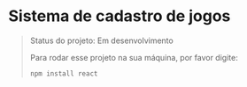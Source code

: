 # Sistema de cadastro de jogos

> Status do projeto: Em desenvolvimento
>
> Para rodar esse projeto na sua máquina, por favor digite:
>
> ```
> npm install react
> ```
 
